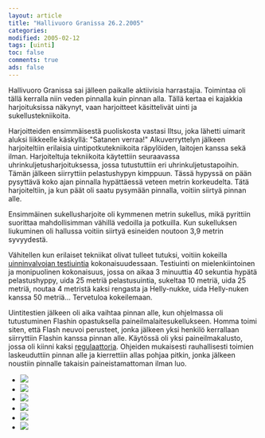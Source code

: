 ```yaml
--- 
layout: article 
title: "Hallivuoro Granissa 26.2.2005" 
categories: 
modified: 2005-02-12 
tags: [uinti]
toc: false 
comments: true 
ads: false 
--- 
```


Hallivuoro Granissa sai jälleen paikalle aktiivisia harrastajia.
Toimintaa oli tällä kerralla niin veden pinnalla kuin pinnan alla. Tällä
kertaa ei kajakkia harjoituksissa näkynyt, vaan harjoitteet käsittelivät
uinti ja sukellustekniikoita.

Harjoitteiden ensimmäisestä puoliskosta vastasi Iltsu, joka lähetti
uimarit aluksi liikkeelle käskyllä: "Satanen verraa!" Alkuverryttelyn
jälkeen harjoiteltiin erilaisia uintipotkutekniikoita räpylöiden,
laitojen kanssa sekä ilman. Harjoiteltuja tekniikoita käytettiin
seuraavassa uhrinkuljetusharjoituksessa, jossa tutustuttiin eri
uhrinkuljetustapoihin. Tämän jälkeen siirryttiin pelastushypyn kimppuun.
Tässä hypyssä on pään pysyttävä koko ajan pinnalla hypättäessä veteen
metrin korkeudelta. Tätä harjoiteltiin, ja kun päät oli saatu pysymään
pinnalla, voitiin siirtyä pinnan alle.

Ensimmäinen sukellusharjoite oli kymmenen metrin sukellus, mikä
pyrittiin suorittaa mahdollisimman vähillä vedoilla ja potkuilla. Kun
sukelluksen liukuminen oli hallussa voitiin siirtyä esineiden noutoon
3,9 metrin syvyydestä.

Vähitellen kun erilaiset tekniikat olivat tulleet tutuksi, voitiin
kokeilla [uinninvalvojan
testiuintia](http://www.suh.fi/mp/db/file_library/x/IMG/12132/file/2004kilpailujensaanotMR.doc) kokonaisuudessaan.
Testiuinti on mielenkiintoinen ja monipuolinen kokonaisuus, jossa on
aikaa 3 minuuttia 40 sekuntia hypätä pelastushyppy, uida 25 metriä
pelastusuintia, sukeltaa 10 metriä, uida 25 metriä, noutaa 4 metristä
kaksi rengasta ja Helly-nukke, uida Helly-nuken kanssa 50 metriä...
Tervetuloa kokeilemaan.

Uintitestien jälkeen oli aika vaihtaa pinnan alle, kun ohjelmassa oli
tutustuminen Flashin opastuksella paineilmalaitesukellukseen. Homma
toimi siten, että Flash neuvoi perusteet, jonka jälkeen yksi henkilö
kerrallaan siirryttiin Flashin kanssa pinnan alle. Käytössä oli yksi
paineilmakalusto, jossa oli kiinni kaksi
[regulaattoria](http://www.kolumbus.fi/amakela/finnish/varuste/2vaihe.htm).
Ohjeiden mukaisesti rauhallisesti toimien laskeuduttiin pinnan alle ja
kierrettiin allas pohjaa pitkin, jonka jälkeen noustiin pinnalle
takaisin paineistamattoman ilman luo.

<div class="image-gallery">

-   [![](/Media/Default/ImageGalleries/hallivuoro-granissa-26.2.2005/Thumbnails/vesihallia20050226_01b.jpg)](/Media/Default/ImageGalleries/hallivuoro-granissa-26.2.2005/vesihallia20050226_01b.jpg)
-   [![](/Media/Default/ImageGalleries/hallivuoro-granissa-26.2.2005/Thumbnails/vesihallia20050226_02b.jpg)](/Media/Default/ImageGalleries/hallivuoro-granissa-26.2.2005/vesihallia20050226_02b.jpg)
-   [![](/Media/Default/ImageGalleries/hallivuoro-granissa-26.2.2005/Thumbnails/vesihallia20050226_03b.jpg)](/Media/Default/ImageGalleries/hallivuoro-granissa-26.2.2005/vesihallia20050226_03b.jpg)
-   [![](/Media/Default/ImageGalleries/hallivuoro-granissa-26.2.2005/Thumbnails/vesihallia20050226_04b.jpg)](/Media/Default/ImageGalleries/hallivuoro-granissa-26.2.2005/vesihallia20050226_04b.jpg)
-   [![](/Media/Default/ImageGalleries/hallivuoro-granissa-26.2.2005/Thumbnails/vesihallia20050226_05b.jpg)](/Media/Default/ImageGalleries/hallivuoro-granissa-26.2.2005/vesihallia20050226_05b.jpg)
-   [![](/Media/Default/ImageGalleries/hallivuoro-granissa-26.2.2005/Thumbnails/vesihallia20050226_06b.jpg)](/Media/Default/ImageGalleries/hallivuoro-granissa-26.2.2005/vesihallia20050226_06b.jpg)

</div>
